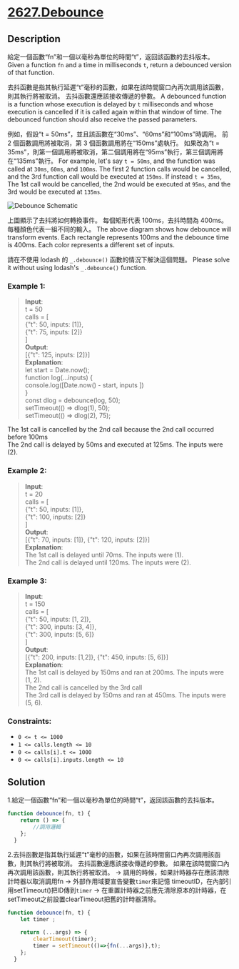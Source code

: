 # [2627.Debounce][title]

## Description
給定一個函數“fn”和一個以毫秒為單位的時間“t”，返回該函數的去抖版本。
Given a function `fn` and a time in milliseconds `t`, return a debounced version of that function.

去抖函數是指其執行延遲“t”毫秒的函數，如果在該時間窗口內再次調用該函數，則其執行將被取消。 去抖函數還應該接收傳遞的參數。
A debounced function is a function whose execution is delayed by `t` milliseconds and whose execution is cancelled if it is called again within that window of time. The debounced function should also receive the passed parameters.

例如，假設“t = 50ms”，並且該函數在“30ms”、“60ms”和“100ms”時調用。 前 2 個函數調用將被取消，第 3 個函數調用將在“150ms”處執行。 如果改為“t = 35ms”，則第一個調用將被取消，第二個調用將在“95m​​s”執行，第三個調用將在“135ms”執行。
For example, let's say `t = 50ms`, and the function was called at `30ms`, `60ms`, and `100ms`. The first 2 function calls would be cancelled, and the 3rd function call would be executed at `150ms`. If instead `t = 35ms`, The 1st call would be cancelled, the 2nd would be executed at `95ms`, and the 3rd would be executed at `135ms`.

![Debounce Schematic](https://assets.leetcode.com/uploads/2023/04/08/screen-shot-2023-04-08-at-11048-pm.png)

上圖顯示了去抖將如何轉換事件。 每個矩形代表 100ms，去抖時間為 400ms。 每種顏色代表一組不同的輸入。
The above diagram shows how debounce will transform events. Each rectangle represents 100ms and the debounce time is 400ms. Each color represents a different set of inputs.

請在不使用 lodash 的 `_.debounce()` 函數的情況下解決這個問題。
Please solve it without using lodash's `_.debounce()` function.
 

### Example 1:    
>  __Input__:           
   t = 50      
   calls = [      
   {"t": 50, inputs: [1]},    
   {"t": 75, inputs: [2]}     
   ]         
   __Output__:       
   [{"t": 125, inputs: [2]}]                   
   __Explanation__:     
   let start = Date.now();    
   function log(...inputs) {     
   console.log([Date.now() - start, inputs ])      
   }     
   const dlog = debounce(log, 50);     
   setTimeout(() => dlog(1), 50);      
   setTimeout(() => dlog(2), 75);      

   The 1st call is cancelled by the 2nd call because the 2nd call occurred before 100ms      
   The 2nd call is delayed by 50ms and executed at 125ms. The inputs were (2).      


### Example 2:    
>  __Input__:           
   t = 20      
   calls = [      
   {"t": 50, inputs: [1]},    
   {"t": 100, inputs: [2]}    
   ]                   
   __Output__:       
   [{"t": 70, inputs: [1]}, {"t": 120, inputs: [2]}]                 
   __Explanation__:     
   The 1st call is delayed until 70ms. The inputs were (1).    
   The 2nd call is delayed until 120ms. The inputs were (2).      


### Example 3:    
>  __Input__:        
   t = 150     
   calls = [      
   {"t": 50, inputs: [1, 2]},    
   {"t": 300, inputs: [3, 4]},      
   {"t": 300, inputs: [5, 6]}    
   ]        
   __Output__:    
   [{"t": 200, inputs: [1,2]}, {"t": 450, inputs: [5, 6]}]                    
   __Explanation__:     
   The 1st call is delayed by 150ms and ran at 200ms. The inputs were (1, 2).    
   The 2nd call is cancelled by the 3rd call    
   The 3rd call is delayed by 150ms and ran at 450ms. The inputs were (5, 6).       
   

### Constraints:
- `0 <= t <= 1000`
- `1 <= calls.length <= 10`
- `0 <= calls[i].t <= 1000`
- `0 <= calls[i].inputs.length <= 10`

## Solution

1.給定一個函數“fn”和一個以毫秒為單位的時間“t”，返回該函數的去抖版本。

```javascript
function debounce(fn, t) {
    return () => {
        //調用邏輯
    };
  }
```

2.去抖函數是指其執行延遲“t”毫秒的函數，如果在該時間窗口內再次調用該函數，則其執行將被取消。 
去抖函數還應該接收傳遞的參數。
如果在該時間窗口內再次調用該函數，則其執行將被取消。
-> 調用的時候，如果計時器存在應該清除計時器以取消調用fn 
-> 外部作用域要宣告變數`timer`來記憶 timeoutID，在內部引用setTimeout()把ID傳到`timer`
-> 在重置計時器之前應先清除原本的計時器，在setTimeout之前設置clearTimeout把舊的計時器清除。

```javascript
function debounce(fn, t) { 
    let timer ;

    return (...args) => {
        clearTimeout(timer);
        timer = setTimeout(()=>{fn(...args)},t);
    };
  }
```

[title]: https://leetcode.com/problems/debounce/